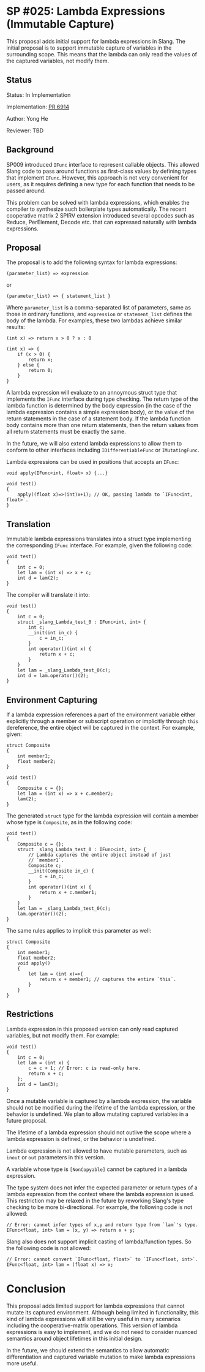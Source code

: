 # SP #025: Lambda Expressions (Immutable Capture)

This proposal adds initial support for lambda expressions in Slang.
The initial proposal is to support immutable capture of variables in the surrounding scope.
This means that the lambda can only read the values of the captured variables, not modify them.

## Status

Status: In Implementation

Implementation: [PR 6914](https://github.com/shader-slang/slang/pull/6914)

Author: Yong He

Reviewer: TBD

## Background

SP009 introduced `IFunc` interface to represent callable objects. This allowed Slang code to
pass around functions as first-class values by defining types that implement `IFunc`.
However, this approach is not very convenient for users, as it requires defining a new type for each function
that needs to be passed around.

This problem can be solved with lambda expressions, which enables the compiler to synthesize such
boilerplate types automatically. The recent cooperative matrix 2 SPIRV extension introduced several opcodes
such as Reduce, PerElement, Decode etc. that can expressed naturally with lambda expressions.

## Proposal

The proposal is to add the following syntax for lambda expressions:
```slang
(parameter_list) => expression
```

or

```slang
(parameter_list) => { statement_list }
```

Where `parameter_list` is a comma-separated list of parameters, same as those in ordinary functions,
and `expression` or `statement_list` defines the body of the lambda. For examples, these two lambdas
achieve similar results:

```slang
(int x) => return x > 0 ? x : 0

(int x) => {
    if (x > 0) {
        return x;
    } else {
        return 0;
    }
}
```

A lambda expression will evaluate to an annoymous struct type that implements the `IFunc` interface
during type checking. The return type of the lambda function is determined by the body expression (in the case
of the lambda expression contains a simple expression body), or the value of the return statements in the
case of a statement body. If the lambda function body contains more than one return statements, then the return
values from all return statements must be exactly the same.

In the future, we will also extend lambda expressions to allow them to conform to other interfaces including
`IDifferentiableFunc` or `IMutatingFunc`.

Lambda expressions can be used in positions that accepts an `IFunc`:

```
void apply(IFunc<int, float> x) {...}

void test()
{
    apply((float x)=>(int)x+1); // OK, passing lambda to `IFunc<int, float>`.
}
```

## Translation

Immutable lambda expressions translates into a struct type implementing the corresponding `IFunc` interface.
For example, given the following code:

```slang
void test()
{
    int c = 0;
    let lam = (int x) => x + c;
    int d = lam(2);
}
```

The compiler will translate it into:

```slang
void test()
{
    int c = 0;
    struct _slang_Lambda_test_0 : IFunc<int, int> {
        int c;
        __init(int in_c) {
            c = in_c;
        }
        int operator()(int x) {
            return x + c;
        }
    }
    let lam = _slang_Lambda_test_0(c);
    int d = lam.operator()(2);
}
```

## Environment Capturing

If a lambda expression references a part of the environment variable either explicitly through a member or subscript operation
or implicitly through `this` dereference, the entire object will be captured in the context. For example, given:

```slang
struct Composite
{
    int member1;
    float member2;
}

void test()
{
    Composite c = {};
    let lam = (int x) => x + c.member2;
    lam(2);
}
```

The generated `struct` type for the lambda expression will contain a member whose type is `Composite`, as in the following code:

```slang
void test()
{
    Composite c = {};
    struct _slang_Lambda_test_0 : IFunc<int, int> {
        // Lambda captures the entire object instead of just
        // `member1`.
        Composite c;
        __init(Composite in_c) {
            c = in_c;
        }
        int operator()(int x) {
            return x + c.member1;
        }
    }
    let lam = _slang_Lambda_test_0(c);
    lam.operator()(2);
}
```

The same rules applies to implicit `this` parameter as well:

```slang
struct Composite
{
    int member1;
    float member2;
    void apply()
    {
        let lam = (int x)=>{
            return x + member1; // captures the entire `this`.
        }
    }
}
```

## Restrictions

Lambda expression in this proposed version can only read captured variables, but not modify them.
For example:

```slang
void test()
{
    int c = 0;
    let lam = (int x) {
        c = c + 1; // Error: c is read-only here.
        return x + c;
    };
    int d = lam(3);
}
```

Once a mutable variable is captured by a lambda expression, the variable should not be modified
during the lifetime of the lambda expression, or the behavior is undefined. 
We plan to allow mutating captured variables in a future proposal.

The lifetime of a lambda expression should not outlive the scope where a lambda expression is defined,
or the behavior is undefined.

Lambda expression is not allowed to have mutable parameters, such as `inout` or `out` parameters in this version.

A variable whose type is `[NonCopyable]` cannot be captured in a lambda expression.

The type system does not infer the expected parameter or return types of a lambda expression from
the context where the lambda expression is used. This restriction may be relaxed in the future
by reworking Slang's type checking to be more bi-directional. For example, the following code is not
allowed:

```slang
// Error: cannot infer types of x,y and return type from `lam`'s type.
IFunc<float, int> lam = (x, y) => return x + y;
```

Slang also does not support implicit casting of lambda/function types. So the following code is not
allowed:

```slang
// Error: cannot convert `IFunc<float, float>` to `IFunc<float, int>`.
IFunc<float, int> lam = (float x) => x;
```

# Conclusion

This proposal adds limited support for lambda expressions that cannot mutate its captured environment.
Although being limited in functionality, this kind of lambda expressions will still be very useful
in many scenarios including the cooperative-matrix operations.
This version of lambda expressions is easy to implement, and we do not need to consider nuanced semantics
around object lifetimes in this initial design.

In the future, we should extend the semantics to allow automatic differentiation and captured variable mutation
to make lambda expressions more useful.